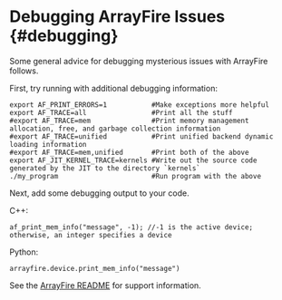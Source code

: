 Debugging ArrayFire Issues {#debugging}
===============================================================================

Some general advice for debugging mysterious issues with ArrayFire follows.

First, try running with additional debugging information:

    export AF_PRINT_ERRORS=1           #Make exceptions more helpful
    export AF_TRACE=all                #Print all the stuff
    #export AF_TRACE=mem               #Print memory management allocation, free, and garbage collection information
    #export AF_TRACE=unified           #Print unified backend dynamic loading information
    #export AF_TRACE=mem,unified       #Print both of the above
    export AF_JIT_KERNEL_TRACE=kernels #Write out the source code generated by the JIT to the directory `kernels`
    ./my_program                       #Run program with the above

Next, add some debugging output to your code.

C++:

    af_print_mem_info("message", -1); //-1 is the active device; otherwise, an integer specifies a device

Python:

    arrayfire.device.print_mem_info("message")

See the [ArrayFire README](https://github.com/arrayfire/arrayfire) for support information.